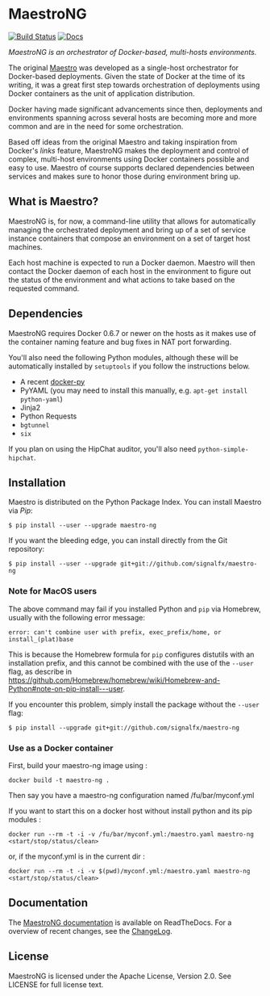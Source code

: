 # MaestroNG

[![Build Status](https://travis-ci.org/signalfx/maestro-ng.png)](https://travis-ci.org/signalfx/maestro-ng) [![Docs](https://readthedocs.org/projects/maestro-ng/badge/?version=latest)](http://maestro-ng.readthedocs.io)

_MaestroNG is an orchestrator of Docker-based, multi-hosts environments._

The original [Maestro](http://github.com/toscanini/maestro) was developed
as a single-host orchestrator for Docker-based deployments. Given the
state of Docker at the time of its writing, it was a great first step
towards orchestration of deployments using Docker containers as the unit
of application distribution.

Docker having made significant advancements since then, deployments and
environments spanning across several hosts are becoming more and more
common and are in the need for some orchestration.

Based off ideas from the original Maestro and taking inspiration from
Docker's _links_ feature, MaestroNG makes the deployment and control of
complex, multi-host environments using Docker containers possible and
easy to use. Maestro of course supports declared dependencies between
services and makes sure to honor those during environment bring up.

## What is Maestro?

MaestroNG is, for now, a command-line utility that allows for
automatically managing the orchestrated deployment and bring up of a set
of service instance containers that compose an environment on a set of
target host machines.

Each host machine is expected to run a Docker daemon. Maestro will then
contact the Docker daemon of each host in the environment to figure out
the status of the environment and what actions to take based on the
requested command.

## Dependencies

MaestroNG requires Docker 0.6.7 or newer on the hosts as it makes use of
the container naming feature and bug fixes in NAT port forwarding.

You'll also need the following Python modules, although these will be
automatically installed by `setuptools` if you follow the instructions
below.

* A recent [docker-py](http://github.com/dotcloud/docker-py)
* PyYAML (you may need to install this manually, e.g. `apt-get install python-yaml`)
* Jinja2
* Python Requests
* `bgtunnel`
* `six`

If you plan on using the HipChat auditor, you'll also need
`python-simple-hipchat`.

## Installation

Maestro is distributed on the Python Package Index. You can install
Maestro via _Pip_:

```
$ pip install --user --upgrade maestro-ng
```

If you want the bleeding edge, you can install directly from the Git
repository:

```
$ pip install --user --upgrade git+git://github.com/signalfx/maestro-ng
```

### Note for MacOS users

The above command may fail if you installed Python and `pip` via
Homebrew, usually with the following error message:

```
error: can't combine user with prefix, exec_prefix/home, or install_(plat)base
```

This is because the Homebrew formula for `pip` configures distutils with
an installation prefix, and this cannot be combined with the use of the
`--user` flag, as describe in https://github.com/Homebrew/homebrew/wiki/Homebrew-and-Python#note-on-pip-install---user.

If you encounter this problem, simply install the package without the
`--user` flag:

```
$ pip install --upgrade git+git://github.com/signalfx/maestro-ng
```

### Use as a Docker container

First, build your maestro-ng image using :
```
docker build -t maestro-ng .
```

Then say you have a maestro-ng configuration named /fu/bar/myconf.yml

If you want to start this on a docker host without install python and its pip modules :
```
docker run --rm -t -i -v /fu/bar/myconf.yml:/maestro.yaml maestro-ng <start/stop/status/clean>
```
or, if the myconf.yml is in the current dir :
```
docker run --rm -t -i -v $(pwd)/myconf.yml:/maestro.yaml maestro-ng <start/stop/status/clean>
```

## Documentation

The [MaestroNG documentation](http://maestro-ng.readthedocs.io/) is
available on ReadTheDocs. For a overview of recent changes, see the
[ChangeLog](docs/changes.md).

## License

MaestroNG is licensed under the Apache License, Version 2.0. See LICENSE for
full license text.
